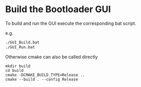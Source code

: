 # Build the Bootloader GUI

To build and run the GUI execute the corresponding bat script.

e.g.
```sh
./GUI_Build.bat
./GUI_Run.bat
```

Otherwise cmake can also be called directly
```
mkdir build
cd build
cmake -DCMAKE_BUILD_TYPE=Release ..
cmake --build . --config Release
```